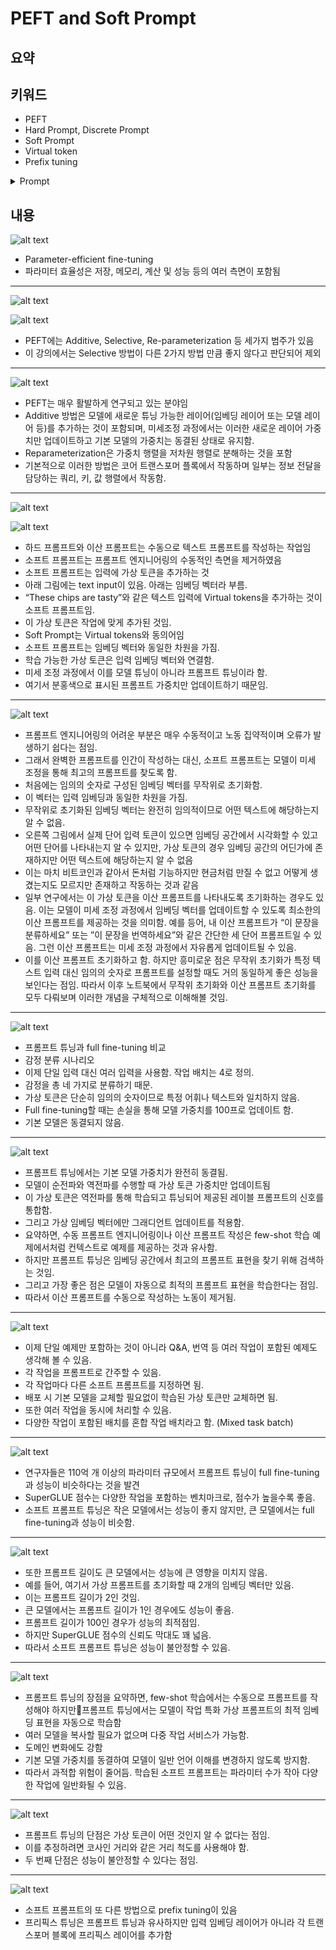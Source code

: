 
# PEFT and Soft Prompt

## 요약

## 키워드
- PEFT
- Hard Prompt, Discrete Prompt
- Soft Prompt
- Virtual token
- Prefix tuning
<details>
  <summary>Prompt</summary>
  
  LLM 분야에서 "프롬프트(prompt)"는 사용자가 **언어 모델에 제공하는 입력 문장**을 의미합니다. 프롬프트는 모델이 특정 작업을 수행하도록 지시하는 역할을 합니다.

</details>


## 내용

![alt text](image-19.png)

- Parameter-efficient fine-tuning
- 파라미터 효율성은 저장, 메모리, 계산 및 성능 등의 여러 측면이 포함됨

---

![alt text](image-20.png)

![alt text](image-21.png)

- PEFT에는 Additive, Selective, Re-parameterization 등 세가지 범주가 있음
- 이 강의에서는 Selective 방법이 다른 2가지 방법 만큼 좋지 않다고 판단되어 제외

---

![alt text](image-22.png)

- PEFT는 매우 활발하게 연구되고 있는 분야임
- Additive 방법은 모델에 새로운 튜닝 가능한 레이어(임베딩 레이어 또는 모델 레이어 등)를 추가하는 것이 포함되며, 미세조정 과정에서는 이러한 새로운 레이어 가중치만 업데이트하고 기본 모델의 가중치는 동결된 상태로 유지함.
- Reparameterization은 가중치 행렬을 저차원 행렬로 분해하는 것을 포함
- 기본적으로 이러한 방법은 코어 트랜스포머 플록에서 작동하며 일부는 정보 전달을 담당하는 쿼리, 키, 값 행렬에서 작동함.

---

![alt text](image-23.png)

![alt text](image-24.png)

- 하드 프롬프트와 이산 프롬프트는 수동으로 텍스트 프롬프트를 작성하는 작업임
- 소프트 프롬프트는 프롬프트 엔지니어링의 수동적인 측면을 제거하였음
- 소프트 프롬프트는 입력에 가상 토큰을 추가하는 것
- 아래 그림에는 text input이 있음. 아래는 임베딩 벡터라 부름.
- “These chips are tasty”와 같은 텍스트 입력에 Virtual tokens을 추가하는 것이 소프트 프롬프트임.
- 이 가상 토큰은 작업에 맞게 추가된 것임.
- Soft Prompt는 Virtual tokens와 동의어임
- 소프트 프롬프트는 임베딩 벡터와 동일한 차원을 가짐.
- 학습 가능한 가상 토큰은 입력 임베딩 벡터와 연결함.
- 미세 조정 과정에서 이를 모델 튜닝이 아니라 프롬프트 튜닝이라 함.
- 여기서 분홍색으로 표시된 프롬프트 가중치만 업데이트하기 때문임.

---

![alt text](image-26.png)

- 프롬프트 엔지니어링의 어려운 부분은 매우 수동적이고 노동 집약적이며 오류가 발생하기 쉽다는 점임.
- 그래서 완벽한 프롬프트를 인간이 작성하는 대신, 소프트 프롬프트는 모델이 미세 조정을 통해 최고의 프롬프트를 찾도록 함.
- 처음에는 임의의 숫자로 구성된 임베딩 벡터를 무작위로 초기화함.
- 이 벡터는 입력 임베딩과 동일한 차원을 가짐.
- 무작위로 초기화된 임베딩 벡터는 완전히 임의적이므로 어떤 텍스트에 해당하는지 알 수 없음.
- 오른쪽 그림에서 실제 단어 입력 토큰이 있으면 임베딩 공간에서 시각화할 수 있고 어떤 단어를 나타내는지 알 수 있지만, 가상 토큰의 경우 임베딩 공간의 어딘가에 존재하지만 어떤 텍스트에 해당하는지 알 수 없음
- 이는 마치 비트코인과 같아서 돈처럼 기능하지만 현금처럼 만질 수 없고 어떻게 생겼는지도 모르지만 존재하고 작동하는 것과 같음
- 일부 연구에서는 이 가상 토큰을 이산 프롬프트를 나타내도록 초기화하는 경우도 있음. 이는 모델이 미세 조정 과정에서 임베딩 벡터를 업데이트할 수 있도록 최소한의 이산 프롬프트를 제공하는 것을 의미함. 예를 등어, 내 이산 프롬프트가 “이 문장을 분류하세요” 또는 ”이 문장을 번역하세요”와 같은 간단한 세 단어 프롬프트일 수 있음. 그런 이산 프롬프트는 미세 조정 과정에서 자유롭게 업데이트될 수 있음.
- 이를 이산 프롬프트 초기화하고 함. 하지만 흥미로운 점은 무작위 초기화가 특정 텍스트 입력 대신 임의의 숫자로 프롬프트를 설정할 때도 거의 동일하게 좋은 성능을 보인다는 점임. 따라서 이후 노트북에서 무작위 초기화와 이산 프롬프트 초기화를 모두 다뤄보며 이러한 개념을 구체적으로 이해해볼 것임.

---

![alt text](image-29.png)

- 프롬프트 튜닝과 full fine-tuning 비교
- 감정 분류 시나리오
- 이제 단일 입력 대신 여러 입력을 사용함. 작업 배치는 4로 정의.
- 감정을 총 네 가지로 분류하기 때문.
- 가상 토큰은 단순히 임의의 숫자이므로 특정 어휘나 텍스트와 일치하지 않음.
- Full fine-tuning할 때는 손실을 통해 모델 가중치를 100프로 업데이트 함.
- 기본 모델은 동결되지 않음.

---

![alt text](image-30.png)

- 프롬프트 튜닝에서는 기본 모델 가중치가 완전히 동결됨.
- 모델이 순전파와 역전파를 수행할 때 가상 토큰 가중치만 업데이트됨
- 이 가상 토큰은 역전파를 통해 학습되고 튜닝되어 제공된 레이블 프롬프트의 신호를 통합함.
- 그리고 가상 임베딩 벡터에만 그래디언트 업데이트를 적용함.
- 요약하면, 수동 프롬프트 엔지니어링이나 이산 프롬프트 작성은 few-shot 학습 예제에서처럼 컨텍스트로 예제를 제공하는 것과 유사함.
- 하지만 프롬프트 튜닝은 임베딩 공간에서 최고의 프롬프트 표현을 찾기 위해 검색하는 것임.
- 그리고 가장 좋은 점은 모델이 자동으로 최적의 프롬프트 표현을 학습한다는 점임.
- 따라서 이산 프롬프트를 수동으로 작성하는 노동이 제거됨.

---

![alt text](image-31.png)

- 이제 단일 예제만 포함하는 것이 아니라 Q&A, 번역 등 여러 작업이 포함된 예제도 생각해 볼 수 있음.
- 각 작업을 프롬프트로 간주할 수 있음.
- 각 작업마다 다른 소프트 프롬프트를 지정하면 됨.
- 배포 시 기본 모델을 교체할 필요없이 학습된 가상 토큰만 교체하면 됨.
- 또한 여러 작업을 동시에 처리할 수 있음.
- 다양한 작업이 포함된 배치를 혼합 작업 배치라고 함. (Mixed task batch)

---

![alt text](image-33.png)

- 연구자들은 110억 개 이상의 파라미터 규모에서 프롬프트 튜닝이 full fine-tuning과 성능이 비슷하다는 것을 발견
- SuperGLUE 점수는 다양한 작업을 포함하는 벤치마크로, 점수가 높을수록 좋음.
- 소프트 프롬프트 튜닝은 작은 모델에서는 성능이 좋지 않지만, 큰 모델에서는 full fine-tuning과 성능이 비슷함.

---

![alt text](image-34.png)

- 또한 프롬프트 길이도 큰 모델에서는 성능에 큰 영향을 미치지 않음.
- 예를 들어, 여기서 가상 프롬프트를 초기화할 때 2개의 임베딩 벡터만 있음.
- 이는 프롬프트 길이가 2인 것임.
- 큰 모델에서는 프롬프트 길이가 1인 경우에도 성능이 좋음.
- 프롬프트 길이가 100인 경우가 성능의 최적점임.
- 하지만 SuperGLUE 점수의 신뢰도 막대도 꽤 넓음.
- 따라서 소프트 프롬프트 튜닝은 성능이 불안정할 수 있음.

---

![alt text](image-35.png)

- 프롬프트 튜닝의 장점을 요약하면, few-shot 학습에서는 수동으로 프롬프트를 작성해야 하지만프롬프트 튜닝에서는 모델이 작업 특화 가상 프롬프트의 최적 임베딩 표현을 자동으로 학습함
- 여러 모델을 복사할 필요가 없으며 다중 작업 서비스가 가능함.
- 도메인 변화에도 강함
- 기본 모델 가중치를 동결하여 모델이 일반 언어 이해를 변경하지 않도록 방지함.
- 따라서 과적합 위험이 줄어듬. 학습된 소프트 프롬프트는 파라미터 수가 작아 다양한 작업에 일반화될 수 있음.

---

![alt text](image-37.png)

- 프롬프트 튜닝의 단점은 가상 토큰이 어떤 것인지 알 수 없다는 점임.
- 이를 추정하려면 코사인 거리와 같은 거리 척도를 사용해야 함.
- 두 번째 단점은 성능이 불안정할 수 있다는 점임.

---

![alt text](image-38.png)

- 소프트 프롬프트의 또 다른 방법으로 prefix tuning이 있음
- 프리픽스 튜닝은 프롬프트 튜닝과 유사하지만 입력 임베딩 레이어가 아니라 각 트랜스포머 블록에 프리픽스 레이어를 추가함
